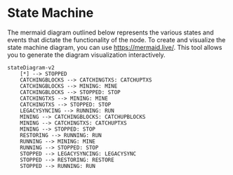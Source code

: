 # State Machine

The mermaid diagram outlined below represents the various states and events that dictate the functionality of the node. To create and visualize the state machine diagram, you can use https://mermaid.live/. This tool allows you to generate the diagram visualization interactively.

```mermaid
stateDiagram-v2
    [*] --> STOPPED
    CATCHINGBLOCKS --> CATCHINGTXS: CATCHUPTXS
    CATCHINGBLOCKS --> MINING: MINE
    CATCHINGBLOCKS --> STOPPED: STOP
    CATCHINGTXS --> MINING: MINE
    CATCHINGTXS --> STOPPED: STOP
    LEGACYSYNCING --> RUNNING: RUN
    MINING --> CATCHINGBLOCKS: CATCHUPBLOCKS
    MINING --> CATCHINGTXS: CATCHUPTXS
    MINING --> STOPPED: STOP
    RESTORING --> RUNNING: RUN
    RUNNING --> MINING: MINE
    RUNNING --> STOPPED: STOP
    STOPPED --> LEGACYSYNCING: LEGACYSYNC
    STOPPED --> RESTORING: RESTORE
    STOPPED --> RUNNING: RUN
```